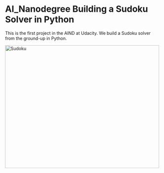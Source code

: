 <h1> AI_Nanodegree Building a Sudoku Solver in Python</h1>
<p>This is the first project in the AIND at Udacity. We build a Sudoku solver from the ground-up in Python.</p>
<p class="aligncenter">
<img src="https://github.com/Lawrence-Krukrubo/AI_Nanodegree_Project_Sudoku/blob/master/image/sudoku.png?raw=true" alt="Sudoku"   class="aligncenter" height=400 width=500>

